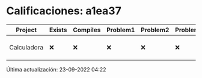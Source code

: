 # Calificaciones: a1ea37
|Project|Exists|Compiles|Problem1|Problem2|Problem3|Extra|CommitHash|CommitDate|CheckDate|Comments|DueDate|Grade|
|-|-|-|-|-|-|-|-|-|-|-|-|-|
|Calculadora|❌|❌|❌|❌|❌|❌|NA|NA|23-09-2022 04:22:12|No se encontró el archivo en PracticasCompuI/Calculadora/Calculadora.cpp|28-09-2022 21:00:00|5|

Última actualización: 23-09-2022 04:22